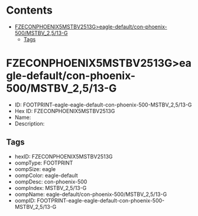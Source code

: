 



Contents
========

* [FZECONPHOENIX5MSTBV2513G>eagle-default/con-phoenix-500/MSTBV_2,5/13-G](#fzeconphoenix5mstbv2513geagle-defaultcon-phoenix-500mstbv_2513-g)
	* [Tags](#tags)

# FZECONPHOENIX5MSTBV2513G>eagle-default/con-phoenix-500/MSTBV_2,5/13-G

- ID: FOOTPRINT-eagle-eagle-default-con-phoenix-500-MSTBV_2,5/13-G
- Hex ID: FZECONPHOENIX5MSTBV2513G
- Name: 
- Description: 

## Tags

- hexID: FZECONPHOENIX5MSTBV2513G
- oompType: FOOTPRINT
- oompSize: eagle
- oompColor: eagle-default
- oompDesc: con-phoenix-500
- oompIndex: MSTBV_2,5/13-G
- oompName: eagle-default/con-phoenix-500/MSTBV_2,5/13-G
- oompID: FOOTPRINT-eagle-eagle-default-con-phoenix-500-MSTBV_2,5/13-G
